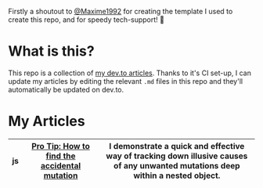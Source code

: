 Firstly a shoutout to [@Maxime1992](https://github.com/maxime1992) for creating the template I used to create this repo, and for speedy tech-support! 🍻

# What is this?
This repo is a collection of [my dev.to articles](https://dev.to/elgoorf). Thanks to it's CI set-up, I can update my articles by editing the relevant `.md` files in this repo and they'll automatically be updated on dev.to.

# My Articles
| js | [Pro Tip: How to find the accidental mutation](https://dev.to/elgoorf/pro-tip-how-to-find-the-accidental-mutation-586h) | I demonstrate a quick and effective way of tracking down illusive causes of any unwanted mutations deep within a nested object. |
|----|-------------------------------------------------------------------------------------------------------------------------|---------------------------------------------------------------------------------------------------------------------------------|
